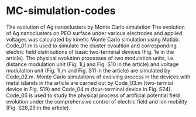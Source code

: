 # MC-simulation-codes
The evolution of Ag nanoclusters by Monte Carlo simulation
The evolution of Ag nanoclusters on PEO surface under various electrodes and applied voltages was calculated by kinetic Monte Carlo simulation using Matlab. Code_01.m is used to simulate the cluster evoultion and corresponding electric field distributions of basic two-terminal devices (Fig. 1e in the article). The physical evolution processes of two modulation units, i.e. distance modulation unit (Fig. 1i,j and Fig. S10 in the article) and voltage modulation unit (Fig. 1l,m and Fig. S11 in the article) are simulated by Code_02.m. Monte Carlo simulations of evolving process in the devices with metal islands in the article are carried out by Code_03.m (two-termial device in Fig. S19) and Code_04.m (four-terminal device in Fig. S24). Code_05 is used to study the physical process of artificial potential field evolution under the comprehensive control of electric field and ion mobility (Fig. S28,29 in the article).
